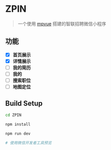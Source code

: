 # ZPIN

> 一个使用 [mpvue](https://github.com/Meituan-Dianping/mpvue) 搭建的智联招聘微信小程序
## 功能
- [x] **首页展示**
- [x] **详情展示**
- [ ] **我的简历**
- [ ] **我的**
- [ ] **搜索职位**
- [ ] **地图定位**
## Build Setup

``` bash
cd ZPIN

npm install

npm run dev

# 使用微信开发者工具预览
```

